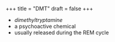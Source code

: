 +++
title = "DMT"
draft = false
+++

-   _dimethyltryptamine_
-   a psychoactive chemical
-   usually released during the REM cycle